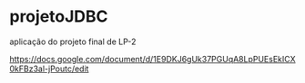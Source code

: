# projetoJDBC
aplicação do projeto final de LP-2


https://docs.google.com/document/d/1E9DKJ6gUk37PGUqA8LpPUEsEkICX0kFBz3al-jPoutc/edit
